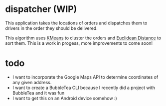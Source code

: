# dispatcher (WIP)
This application takes the locations of orders and dispatches them to drivers in the order they should be delivered.

This algorithm uses [KMeans](https://en.wikipedia.org/wiki/K-means_clustering) to cluster the orders and [Euclidean Distance](https://en.wikipedia.org/wiki/Euclidean_distance) to sort them. This is a work in progess, more improvements to come soon!

# todo
- I want to incorporate the Google Maps API to determine coordinates of any given address.
- I want to create a BubbleTea CLI because I recently did a project with BubbleTea and it was fun
- I want to get this on an Android device somehow :)
